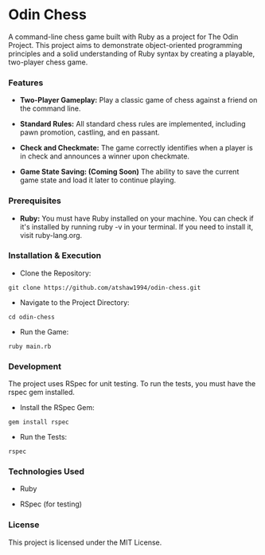 # Odin Chess

A command-line chess game built with Ruby as a project for The Odin Project. This project aims to demonstrate object-oriented programming principles and a solid understanding of Ruby syntax by creating a playable, two-player chess game.

### Features

* **Two-Player Gameplay:** Play a classic game of chess against a friend on the command line.

* **Standard Rules:** All standard chess rules are implemented, including pawn promotion, castling, and en passant.

* **Check and Checkmate:** The game correctly identifies when a player is in check and announces a winner upon checkmate.

* **Game State Saving: (Coming Soon)** The ability to save the current game state and load it later to continue playing.

### Prerequisites
* **Ruby:** You must have Ruby installed on your machine. You can check if it's installed by running ruby -v in your terminal. If you need to install it, visit ruby-lang.org.

### Installation & Execution

* Clone the Repository:

```
git clone https://github.com/atshaw1994/odin-chess.git
```

* Navigate to the Project Directory:

```
cd odin-chess
```

* Run the Game:

```
ruby main.rb
```

### Development

The project uses RSpec for unit testing. To run the tests, you must have the rspec gem installed.

* Install the RSpec Gem:

```
gem install rspec
```

* Run the Tests:

```
rspec
```

### Technologies Used

* Ruby

* RSpec (for testing)

### License

This project is licensed under the MIT License.